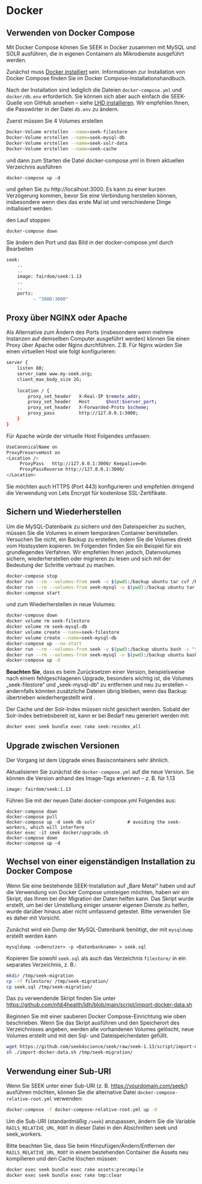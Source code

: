 # Docker
## Verwenden von Docker Compose

Mit Docker Compose können Sie SEEK in Docker zusammen mit MySQL und SOLR ausführen, die in eigenen Containern als Mikrodienste ausgeführt werden.

Zunächst muss [Docker installiert](https://docs.docker.com/engine/install/) sein. 
Informationen zur Installation von Docker Compose finden Sie im Docker Compose-Installationshandbuch.

Nach der Installation sind lediglich die Dateien `docker-compose.yml` und `docker/db.env` erforderlich. Sie können sich aber auch einfach die SEEK-Quelle von GitHub ansehen – siehe [LHD installieren](./install_dev.md#ldh-installieren). Wir empfehlen Ihnen, die Passwörter in der Datei `db.env` zu ändern.

Zuerst müssen Sie 4 Volumes erstellen
```bash
Docker-Volume erstellen --name=seek-filestore
Docker-Volume erstellen --name=seek-mysql-db
Docker-Volume erstellen --name=seek-solr-data
Docker-Volume erstellen --name=seek-cache
```
und dann zum Starten die Datei docker-compose.yml in Ihrem aktuellen Verzeichnis ausführen
```
docker-compose up -d
```
und gehen Sie zu http://localhost:3000. Es kann zu einer kurzen Verzögerung kommen, bevor Sie eine Verbindung herstellen können, insbesondere wenn dies das erste Mal ist und verschiedene Dinge initialisiert werden.

den Lauf stoppen
```
docker-compose down
```
Sie ändern den Port und das Bild in der docker-compose.yml durch Bearbeiten
```bash
seek:
    ..
    ..
    image: fairdom/seek:1.13
    ..
    ..
    ports:
          - "3000:3000"
```
## Proxy über NGINX oder Apache

Als Alternative zum Ändern des Ports (insbesondere wenn mehrere Instanzen auf demselben Computer ausgeführt werden) können Sie einen Proxy über Apache oder Nginx durchführen. Z.B. Für Nginx würden Sie einen virtuellen Host wie folgt konfigurieren:
```bash
server {
    listen 80; 
    server_name www.my-seek.org;
    client_max_body_size 2G;
    
    location / {
        proxy_set_header   X-Real-IP $remote_addr;
        proxy_set_header   Host      $host:$server_port;
        proxy_set_header   X-Forwarded-Proto $scheme;
        proxy_pass         http://127.0.0.1:3000;
    }
}
```
Für Apache würde der virtuelle Host Folgendes umfassen:
```bash
UseCanonicalName on
ProxyPreserveHost on
<Location />
     ProxyPass   http://127.0.0.1:3000/ Keepalive=On
     ProxyPassReverse http://127.0.0.1:3000/
</Location>
```
Sie möchten auch HTTPS (Port 443) konfigurieren und empfehlen dringend die Verwendung von Lets Encrypt für kostenlose SSL-Zertifikate.
## Sichern und Wiederherstellen

Um die MySQL-Datenbank zu sichern und den Dateispeicher zu suchen, müssen Sie die Volumes in einem temporären Container bereitstellen. Versuchen Sie nicht, ein Backup zu erstellen, indem Sie die Volumes direkt vom Hostsystem kopieren. Im Folgenden finden Sie ein Beispiel für ein grundlegendes Verfahren. Wir empfehlen Ihnen jedoch, Datenvolumes sichern, wiederherstellen oder migrieren zu lesen und sich mit der Bedeutung der Schritte vertraut zu machen.
```bash
docker-compose stop
docker run --rm --volumes-from seek -v $(pwd):/backup ubuntu tar cvf /backup/seek-filestore.tar /seek/filestore
docker run --rm --volumes-from seek-mysql -v $(pwd):/backup ubuntu tar cvf /backup/seek-mysql-db.tar /var/lib/mysql
docker-compose start
```
und zum Wiederherstellen in neue Volumes:
```bash
docker-compose down
docker volume rm seek-filestore 
docker volume rm seek-mysql-db     
docker volume create --name=seek-filestore
docker volume create --name=seek-mysql-db
docker-compose up --no-start
docker run --rm --volumes-from seek -v $(pwd):/backup ubuntu bash -c "tar xfv /backup/seek-filestore.tar"
docker run --rm --volumes-from seek-mysql -v $(pwd):/backup ubuntu bash -c "tar xfv /backup/seek-mysql-db.tar"
docker-compose up -d  
```
**Beachten Sie**, dass es beim Zurücksetzen einer Version, beispielsweise nach einem fehlgeschlagenen Upgrade, besonders wichtig ist, die Volumes „seek-filestore“ und „seek-mysql-db“ zu entfernen und neu zu erstellen – andernfalls könnten zusätzliche Dateien übrig bleiben, wenn das Backup übertrieben wiederhergestellt wird .

Der Cache und der Solr-Index müssen nicht gesichert werden. Sobald der Solr-Index betriebsbereit ist, kann er bei Bedarf neu generiert werden mit:
```bash
docker exec seek bundle exec rake seek:reindex_all
```
## Upgrade zwischen Versionen

Der Vorgang ist dem Upgrade eines Basiscontainers sehr ähnlich.

Aktualisieren Sie zunächst die `docker-compose.yml` auf die neue Version. Sie können die Version anhand des Image-Tags erkennen – z. B. für 1.13
```
image: fairdom/seek:1.13
```

Führen Sie mit der neuen Datei docker-compose.yml Folgendes aus:
```
docker-compose down
docker-compose pull
docker-compose up -d seek db solr            # avoiding the seek-workers, which will interfere    
docker exec -it seek docker/upgrade.sh
docker-compose down
docker-compose up -d
```
## Wechsel von einer eigenständigen Installation zu Docker Compose

Wenn Sie eine bestehende SEEK-Installation auf „Bare Metal“ haben und auf die Verwendung von Docker Compose umsteigen möchten, haben wir ein Skript, das Ihnen bei der Migration der Daten helfen kann. Das Skript wurde erstellt, um bei der Umstellung einiger unserer eigenen Dienste zu helfen, wurde darüber hinaus aber nicht umfassend getestet. Bitte verwenden Sie es daher mit Vorsicht.

Zunächst wird ein Dump der MySQL-Datenbank benötigt, der mit `mysqldump` erstellt werden kann
```
mysqldump -u<Benutzer> -p <Datenbankname> > seek.sql
```
Kopieren Sie sowohl `seek.sql` als auch das Verzeichnis `filestore/` in ein separates Verzeichnis, z. B.:
```bash
mkdir /tmp/seek-migration
cp -rf filestore/ /tmp/seek-migration/
cp seek.sql /tmp/seek-migration/
```
Das zu verwendende Skript finden Sie unter https://github.com/nfdi4health/ldh/blob/main/script/import-docker-data.sh

Beginnen Sie mit einer sauberen Docker Compose-Einrichtung wie oben beschrieben. Wenn Sie das Skript ausführen und den Speicherort des Verzeichnisses angeben, werden alle vorhandenen Volumes gelöscht, neue Volumes erstellt und mit den Sql- und Dateispeicherdaten gefüllt.
```bash
wget https://github.com/seek4science/seek/raw/seek-1.13/script/import-docker-data.sh
sh ./import-docker-data.sh /tmp/seek-migration/
```
## Verwendung einer Sub-URI

Wenn Sie SEEK unter einer Sub-URI (z. B. https://yourdomain.com/seek/) ausführen möchten, können Sie die alternative Datei `docker-compose-relative-root.yml` verwenden:
```bash
docker-compose -f docker-compose-relative-root.yml up -d
```
Um die Sub-URI (standardmäßig `/seek`) anzupassen, ändern Sie die Variable `RAILS_RELATIVE_URL_ROOT` in dieser Datei in den Abschnitten seek und seek_workers.

Bitte beachten Sie, dass Sie beim Hinzufügen/Ändern/Entfernen der `RAILS_RELATIVE_URL_ROOT` in einem bestehenden Container die Assets neu kompilieren und den Cache löschen müssen:
```bash
docker exec seek bundle exec rake assets:precompile
docker exec seek bundle exec rake tmp:clear
```
